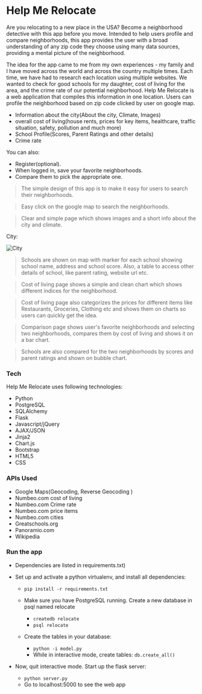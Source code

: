 # Help Me Relocate
Are you relocating to a new place in the USA? Become a neighborhood detective with this app before you move. Intended to help users profile and compare neighborhoods, this app provides the user with a broad understanding of any zip code they choose using many data sources, providing a mental picture of the neighborhood.

The idea for the app came to me from my own experiences - my family and I have moved across the world and across the country multiple times. Each time, we have had to research each location using multiple websites. We wanted to check for good schools for my daughter, cost of living for the area, and the crime rate of our potential neighborhood.
Help Me Relocate is a web application that compiles this information in one location.
Users can profile the neighborhood based on zip code clicked by user on google map.

- Information about the city(About the city, Climate, Images)
- overall cost of living(house rents, prices for key items, healthcare, traffic situation, safety, pollution and much more)
- School Profile(Scores, Parent Ratings and other details)
- Crime rate


You can also:
  - Register(optional).
  - When logged in, save your favorite neighborhoods.
  - Compare them to pick the appropriate one.


> The simple design of this app is to make it easy for users to search their neighborhoods.

> Easy click on the google map to search the neighborhoods.

> Clear and simple page which shows images and a short info about the city and climate.

City: 
 
 ![City]("/static/images/show_city.png")


> Schools are shown on map with marker for each school showing school name, address and school score. Also, a table to access other details of school, like parent rating, website url etc.

> Cost of living page shows a simple and clean chart which shows different indices for the neighborhood.

> Cost of living page also categorizes the prices for different items like Restaurants, Groceries, Clothing etc and shows them on charts so users can quickly get the idea.

>Comparison page shows user's favorite neighborhoods and selecting two neighborhoods, compares them by cost of living and shows it on a bar chart. 

>Schools are also compared for the two neighborhoods by scores and parent ratings  and shown on bubble chart.

### Tech

Help Me Relocate uses following technologies:

* Python
* PostgreSQL
* SQLAlchemy
* Flask
* Javascript/jQuery
* AJAX/JSON
* Jinja2
* Chart.js
* Bootstrap
* HTML5
* CSS

### APIs Used
* Google Maps(Geocoding, Reverse Geocoding )
* Numbeo.com cost of living
* Numbeo.com Crime rate
* Numbeo.com price items
* Numbeo.com cities
* Greatschools.org
* Panoramio.com
* Wikipedia 



### Run the app
* Dependencies are listed in requirements.txt)
* Set up and activate a python virtualenv, and install all dependencies:
    * `pip install -r requirements.txt`
  * Make sure you have PostgreSQL running. Create a new database in psql named relocate
    * `createdb relocate`
	* `psql relocate`

  * Create the tables in your database:
    * `python -i model.py`
    * While in interactive mode, create tables: `db.create_all()`
  
* Now, quit interactive mode. Start up the flask server:
    * `python server.py`
    *  Go to localhost:5000 to see the web app

